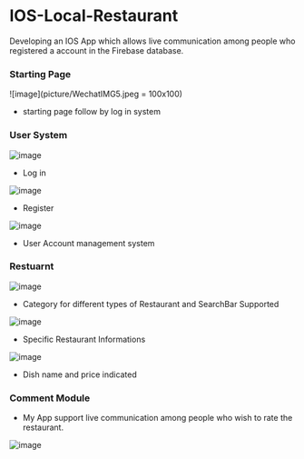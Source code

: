 # IOS-Local-Restaurant

Developing an IOS App which allows live communication among people who registered a account in the Firebase database. 

### Starting Page

![image](picture/WechatIMG5.jpeg = 100x100)

* starting page follow by log in system

### User System

![image](picture/WechatIMG6.jpeg)

* Log in

![image](picture/WechatIMG7.jpeg)

* Register

![image](picture/WechatIMG9.jpeg)

* User Account management system

### Restuarnt 

![image](picture/WechatIMG8.jpeg)

* Category for different types of Restaurant and SearchBar Supported

![image](picture/WechatIMG10.jpeg)

* Specific Restaurant Informations

![image](picture/WechatIMG11.jpeg)

* Dish name and price indicated

### Comment Module

* My App support live communication among people who wish to rate the restaurant.

![image](picture/WechatIMG12.jpeg)

